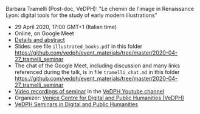 Barbara Tramelli (Post-doc, VeDPH): "Le chemin de l’image in Renaissance Lyon: digital tools for the study of early modern illustrations"

- 29 April 2020, 17:00 GMT+1 (Italian time)
- Online, on Google Meet
- [Details and abstract](https://www.unive.it/data/33113/2/38665)
- Slides: see file `illustrated_books.pdf` in this folder <https://github.com/vedph/event_materials/tree/master/2020-04-27_tramelli_seminar>
- The chat of the Google Meet, including discussion and many links referenced during the talk, is in file `tramelli_chat.md` in this folder <https://github.com/vedph/event_materials/tree/master/2020-04-27_tramelli_seminar>
- [Video recordings of seminar](https://www.youtube.com/watch?v=_knRLdFI9a0) in the [VeDPH Youtube channel](https://www.youtube.com/channel/UCpVTd9npww6UwFQti5yu4NQ)
- Organizer: [Venice Centre for Digital and Public Humanities (VeDPH)](https://www.unive.it/vedph)
- [VeDPH Seminars in Digital and Public Humanities](https://www.unive.it/data/agenda/2/39042)
